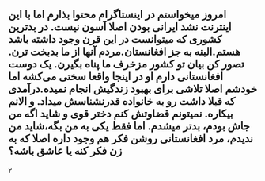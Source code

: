 امروز میخواستم در اینستاگرام محتوا بذارم اما با این اینترنت نشد
ایرانی بودن اصلا آسون نیست. در بدترین کشوری که میتوانست در این قرن وجود داشته باشد هستم.البنه به جز افغانستان.مردم آنها از ما بدبخت ترن.
تصور کن بیان تو کشور مزخرف ما پناه بگیرن.
یک دوست افغانستانی دارم او در اینجا واقعا سختی می‌کشه 
اما خودشم اصلا تلاشی برای بهبود زندگیش انجام نمیده.درآمدی که قبلا داشت رو به خانواده قدرنشناسش میداد. و الانم بیکاره.
نمیتونم قضاوتش کنم دختر قوی و شاید اگه من جاش بودم، بدتر میشدم.
اما فقط یکی به من بگه،شاید من ندیدم، مرد افغانستانی روشن فکر هم وجود داره اصلا که به زن فکر کنه یا عاشق باشه؟
---
۲
